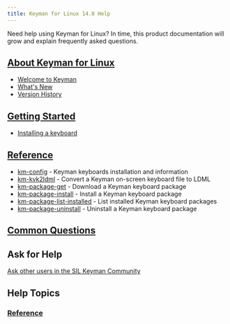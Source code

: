 ```yaml
---
title: Keyman for Linux 14.0 Help
---
```


Need help using Keyman for Linux? In time, this product documentation will grow and explain frequently asked questions.

## [About Keyman for Linux](about/)
* [Welcome to Keyman](about/welcome)
* [What's New](about/whatsnew)
* [Version History](about/history)

## [Getting Started](start/)
* [Installing a keyboard](start/installing-keyboard)

## [Reference](reference/)
* [km-config](reference/km-config) - Keyman keyboards installation and information
* [km-kvk2ldml](reference/km-kvk2ldml) - Convert a Keyman on-screen keyboard file to LDML
* [km-package-get](reference/km-package-get) - Download a Keyman keyboard package
* [km-package-install](reference/km-package-install) - Install a Keyman keyboard package
* [km-package-list-installed](reference/km-package-list-installed) - List installed Keyman keyboard packages
* [km-package-uninstall](reference/km-package-uninstall) - Uninstall a Keyman keyboard package

## [Common Questions](common/)

## Ask for Help
[Ask other users in the SIL Keyman Community](https://community.software.sil.org/c/keyman)

## Help Topics

### [Reference](reference/)
